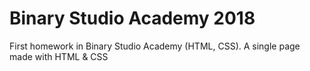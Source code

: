 # Binary Studio Academy 2018
First homework in Binary Studio Academy (HTML, CSS). A single page made with HTML & CSS
